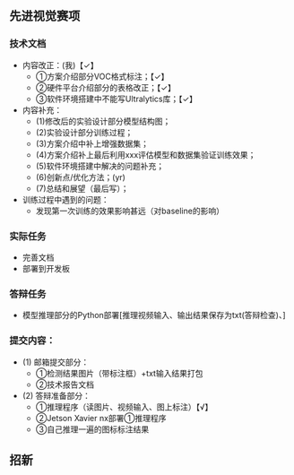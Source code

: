 ## 先进视觉赛项
### 技术文档

- 内容改正：(我)【✓】
  - ①方案介绍部分VOC格式标注；【✓】
  - ②硬件平台介绍部分的表格改正；【✓】
  - ③软件环境搭建中不能写Ultralytics库；【✓】
- 内容补充：
  - (1)修改后的实验设计部分模型结构图；
  - (2)实验设计部分训练过程；
  - (3)方案介绍中补上增强数据集；
  - (4)方案介绍补上最后利用xxx评估模型和数据集验证训练效果；
  - (5)软件环境搭建中解决的问题补充；
  - (6)创新点/优化方法；(yr)
  - (7)总结和展望（最后写）；
- 训练过程中遇到的问题：
  - 发现第一次训练的效果影响甚远（对baseline的影响）




### 实际任务
- 完善文档
- 部署到开发板

### 答辩任务
- 模型推理部分的Python部署[推理视频输入、输出结果保存为txt(答辩检查)、]

### 提交内容：
- (1) 邮箱提交部分：
  - ①检测结果图片（带标注框）+txt输入结果打包
  - ②技术报告文档
- (2) 答辩准备部分：
  - ①推理程序（读图片、视频输入、图上标注）【√】
  - ②Jetson Xavier nx部署①推理程序
  - ③自己推理一遍的图标标注结果

## 招新


